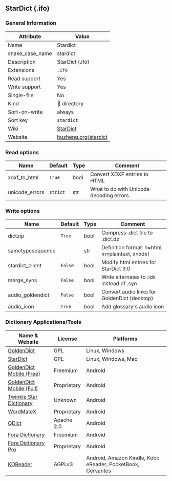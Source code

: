 ## StarDict (.ifo)

### General Information

| Attribute       | Value                                                |
| --------------- | ---------------------------------------------------- |
| Name            | Stardict                                             |
| snake_case_name | stardict                                             |
| Description     | StarDict (.ifo)                                      |
| Extensions      | `.ifo`                                               |
| Read support    | Yes                                                  |
| Write support   | Yes                                                  |
| Single-file     | No                                                   |
| Kind            | 📁 directory                                          |
| Sort-on-write   | always                                               |
| Sort key        | `stardict`                                           |
| Wiki            | [StarDict](https://en.wikipedia.org/wiki/StarDict)   |
| Website         | [huzheng.org/stardict](http://huzheng.org/stardict/) |

### Read options

| Name           | Default  | Type | Comment                                 |
| -------------- | -------- | ---- | --------------------------------------- |
| xdxf_to_html   | `True`   | bool | Convert XDXF entries to HTML            |
| unicode_errors | `strict` | str  | What to do with Unicode decoding errors |

### Write options

| Name             | Default | Type | Comment                                        |
| ---------------- | ------- | ---- | ---------------------------------------------- |
| dictzip          | `True`  | bool | Compress .dict file to .dict.dz                |
| sametypesequence |         | str  | Definition format: h=html, m=plaintext, x=xdxf |
| stardict_client  | `False` | bool | Modify html entries for StarDict 3.0           |
| merge_syns       | `False` | bool | Write alternates to .idx instead of .syn       |
| audio_goldendict | `False` | bool | Convert audio links for GoldenDict (desktop)   |
| audio_icon       | `True`  | bool | Add glossary's audio icon                      |



### Dictionary Applications/Tools

| Name & Website                                                                            | License     | Platforms                                                   |
| ----------------------------------------------------------------------------------------- | ----------- | ----------------------------------------------------------- |
| [GoldenDict](http://goldendict.org/)                                                      | GPL         | Linux, Windows                                              |
| [StarDict](http://huzheng.org/stardict/)                                                  | GPL         | Linux, Windows, Mac                                         |
| [GoldenDict Mobile (Free)](http://goldendict.mobi/)                                       | Freemium    | Android                                                     |
| [GoldenDict Mobile (Full)](http://goldendict.mobi/)                                       | Proprietary | Android                                                     |
| [Twinkle Star Dictionary](https://play.google.com/store/apps/details?id=com.qtier.dict)   | Unknown     | Android                                                     |
| [WordMateX](https://apkcombo.com/wordmatex/org.d1scw0rld.wordmatex/)                      | Proprietary | Android                                                     |
| [QDict](https://play.google.com/store/apps/details?id=com.annie.dictionary)               | Apache 2.0  | Android                                                     |
| [Fora Dictionary](https://play.google.com/store/apps/details?id=com.ngc.fora)             | Freemium    | Android                                                     |
| [Fora Dictionary Pro](https://play.google.com/store/apps/details?id=com.ngc.fora.android) | Proprietary | Android                                                     |
| [KOReader](http://koreader.rocks/)                                                        | AGPLv3      | Android, Amazon Kindle, Kobo eReader, PocketBook, Cervantes |

